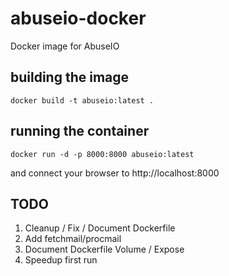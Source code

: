 # abuseio-docker
Docker image for AbuseIO

## building the image
    
    docker build -t abuseio:latest .
    
## running the container

    docker run -d -p 8000:8000 abuseio:latest
    
and connect your browser to http://localhost:8000

## TODO

 1. Cleanup / Fix / Document Dockerfile
 2. Add fetchmail/procmail
 3. Document Dockerfile Volume / Expose
 3. Speedup first run
 